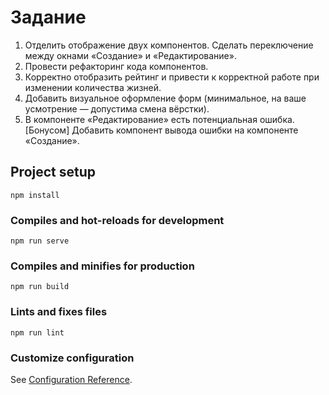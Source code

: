 # Задание
1. Отделить отображение двух компонентов. Сделать переключение между окнами «Создание» и «Редактирование».
2. Провести рефакторинг кода компонентов.
3. Корректно отобразить рейтинг и привести к корректной работе при изменении количества жизней.
4. Добавить визуальное оформление форм (минимальное, на ваше усмотрение — допустима смена вёрстки).
5. В компоненте «Редактирование» есть потенциальная ошибка.
[Бонусом] Добавить компонент вывода ошибки на компоненте «Создание».


## Project setup
```
npm install
```

### Compiles and hot-reloads for development
```
npm run serve
```

### Compiles and minifies for production
```
npm run build
```

### Lints and fixes files
```
npm run lint
```

### Customize configuration
See [Configuration Reference](https://cli.vuejs.org/config/).
